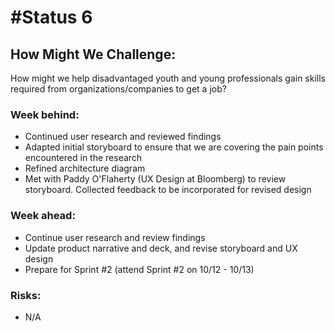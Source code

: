 # #Status 6

## How Might We Challenge:
How might we help disadvantaged youth and young professionals gain skills required from organizations/companies to get a job?

### Week behind:
 * Continued user research and reviewed findings
 * Adapted initial storyboard to ensure that we are covering the pain points encountered in the research
 * Refined architecture diagram
 * Met with Paddy O'Flaherty (UX Design at Bloomberg) to review storyboard. Collected feedback to be incorporated for revised design

### Week ahead:
 * Continue user research and review findings
 * Update product narrative and deck, and revise storyboard and UX design
 * Prepare for Sprint #2 (attend Sprint #2 on 10/12 - 10/13)

### Risks:
 * N/A
